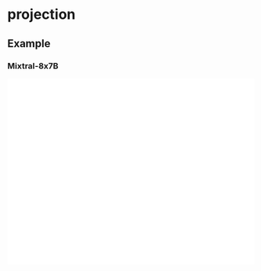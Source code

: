 # projection

## Example
### Mixtral-8x7B
![Mixtral-8x7B Projection](./figure/decode_projection.png)